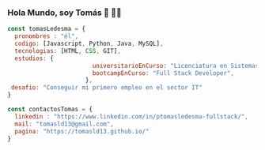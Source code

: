 ### Hola Mundo, soy Tomás 👋 👨‍💻

```javascript
const tomasLedesma = {
  pronombres : "él",
  codigo: [Javascript, Python, Java, MySQL],
  tecnologias: [HTML, CSS, GIT],
  estudios: {
                        universitarioEnCurso: "Licenciatura en Sistemas",
                        bootcampEnCurso: "Full Stack Developer",
                      },
 desafio: "Conseguir mi primero empleo en el sector IT"
}

const contactosTomas = {
  linkedin : "https://www.linkedin.com/in/ptomasledesma-fullstack/",
  mail: "tomasld13@gmail.com",
  pagina: "https://tomasld13.github.io/"
}
```
<!--
**tomasld13/tomasld13** is a ✨ _special_ ✨ repository because its `README.md` (this file) appears on your GitHub profile.

Here are some ideas to get you started:

- 🔭 I’m currently working on ...
- 🌱 I’m currently learning ...
- 👯 I’m looking to collaborate on ...
- 🤔 I’m looking for help with ...
- 💬 Ask me about ...
- 📫 How to reach me: ...
- 😄 Pronouns: ...
- ⚡ Fun fact: ...
-->
